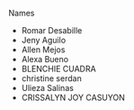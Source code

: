 Names
- Romar Desabille
- Jeny Aguilo
- Allen Mejos
- Alexa Bueno
- BLENCHIE CUADRA
- christine serdan
- Ulieza Salinas
- CRISSALYN JOY CASUYON
